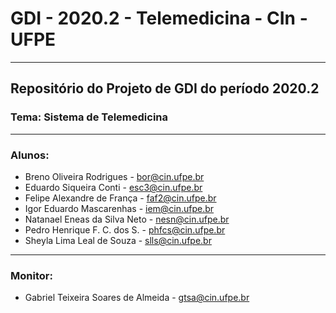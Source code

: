 # GDI - 2020.2 - Telemedicina - CIn - UFPE
---
## Repositório do Projeto de GDI do período 2020.2
### Tema: Sistema de Telemedicina 
---
### Alunos:
* Breno Oliveira Rodrigues - bor@cin.ufpe.br
* Eduardo Siqueira Conti - esc3@cin.ufpe.br
* Felipe Alexandre de França - faf2@cin.ufpe.br
* Igor Eduardo Mascarenhas - iem@cin.ufpe.br
* Natanael Eneas da Silva Neto - nesn@cin.ufpe.br
* Pedro Henrique F. C. dos S. - phfcs@cin.ufpe.br
* Sheyla Lima Leal de Souza - slls@cin.ufpe.br
---
### Monitor:
* Gabriel Teixeira Soares de Almeida - gtsa@cin.ufpe.br
